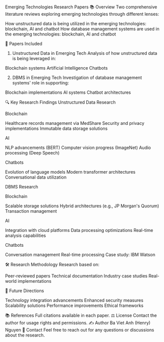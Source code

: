 Emerging Technologies Research Papers
📚 Overview
Two comprehensive literature reviews exploring emerging technologies through different lenses:

How unstructured data is being utilized in the emerging technologies: blockchain, AI and chatbot
How database management systems are used in the emerging technologies: blockchain, AI and chatbot

📖 Papers Included
1. Unstructured Data in Emerging Tech
Analysis of how unstructured data is being leveraged in:

Blockchain systems
Artificial Intelligence
Chatbots

2. DBMS in Emerging Tech
Investigation of database management systems' role in supporting:

Blockchain implementations
AI systems
Chatbot architectures

🔍 Key Research Findings
Unstructured Data Research

Blockchain

Healthcare records management via MedShare
Security and privacy implementations
Immutable data storage solutions


AI

NLP advancements (BERT)
Computer vision progress (ImageNet)
Audio processing (Deep Speech)


Chatbots

Evolution of language models
Modern transformer architectures
Conversational data utilization



DBMS Research

Blockchain

Scalable storage solutions
Hybrid architectures (e.g., JP Morgan's Quorum)
Transaction management


AI

Integration with cloud platforms
Data processing optimizations
Real-time analysis capabilities


Chatbots

Conversation management
Real-time processing
Case study: IBM Watson



🛠 Research Methodology
Research based on:

Peer-reviewed papers
Technical documentation
Industry case studies
Real-world implementations

🎯 Future Directions

Technology integration advancements
Enhanced security measures
Scalability solutions
Performance improvements
Ethical frameworks

📚 References
Full citations available in each paper.
⚖️ License
Contact the author for usage rights and permissions.
✍️ Author
Ba Viet Anh (Henry) Nguyen
📧 Contact
Feel free to reach out for any questions or discussions about the research.

